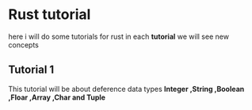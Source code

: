 # Rust tutorial

here i will do some tutorials for rust
in each **tutorial** we will see new concepts

## Tutorial 1 

This tutorial will be about deference data types **Integer ,String ,Boolean ,Floar ,Array ,Char and Tuple**
